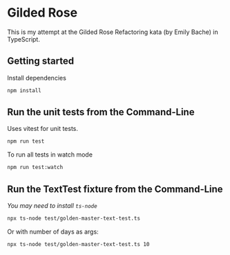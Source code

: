 # Gilded Rose

This is my attempt at the Gilded Rose Refactoring kata (by Emily Bache) in TypeScript.

## Getting started

Install dependencies

```sh
npm install
```

## Run the unit tests from the Command-Line

Uses vitest for unit tests.

```sh
npm run test
```

To run all tests in watch mode

```sh
npm run test:watch
```



## Run the TextTest fixture from the Command-Line

_You may need to install `ts-node`_

```sh
npx ts-node test/golden-master-text-test.ts
```

Or with number of days as args:
```sh
npx ts-node test/golden-master-text-test.ts 10
```